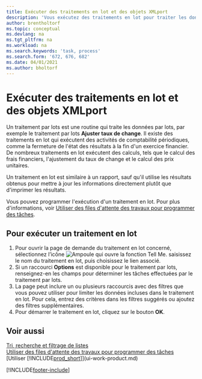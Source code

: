```yaml
---
title: Exécuter des traitements en lot et des objets XMLport
description: 'Vous exécutez des traitements en lot pour traiter les données et mettre à jour les informations, par exemple, pour élaborer des activités de comptabilité périodiques ou effectuer des calculs.'
author: brentholtorf
ms.topic: conceptual
ms.devlang: na
ms.tgt_pltfrm: na
ms.workload: na
ms.search.keywords: 'task, process'
ms.search.form: '672, 676, 682'
ms.date: 04/01/2021
ms.author: bholtorf
---
```

# Exécuter des traitements en lot et des objets XMLport

Un traitement par lots est une routine qui traite les données par lots, par exemple le traitement par lots **Ajuster taux de change**. Il existe des traitements en lot qui exécutent des activités de comptabilité périodiques, comme la fermeture de l'état des résultats à la fin d'un exercice financier. De nombreux traitements en lot exécutent des calculs, tels que le calcul des frais financiers, l'ajustement du taux de change et le calcul des prix unitaires.

Un traitement en lot est similaire à un rapport, sauf qu'il utilise les résultats obtenus pour mettre à jour les informations directement plutôt que d'imprimer les résultats.

Vous pouvez programmer l'exécution d'un traitement en lot. Pour plus d'informations, voir [Utiliser des files d'attente des travaux pour programmer des tâches](admin-job-queues-schedule-tasks.md).

## Pour exécuter un traitement en lot
1. Pour ouvrir la page de demande du traitement en lot concerné, sélectionnez l’icône ![Ampoule qui ouvre la fonction Tell Me.](media/ui-search/search_small.png "Dites-moi ce que vous voulez faire") saisissez le nom du traitement en lot, puis choisissez le lien associé.
2. Si un raccourci **Options** est disponible pour le traitement par lots, renseignez-en les champs pour déterminer les tâches effectuées par le traitement par lots.
3. La page peut inclure un ou plusieurs raccourcis avec des filtres que vous pouvez utiliser pour limiter les données incluses dans le traitement en lot. Pour cela, entrez des critères dans les filtres suggérés ou ajoutez des filtres supplémentaires.
4. Pour démarrer le traitement en lot, cliquez sur le bouton **OK**.

## Voir aussi
[Tri, recherche et filtrage de listes](ui-enter-criteria-filters.md)  
[Utiliser des files d'attente des travaux pour programmer des tâches](admin-job-queues-schedule-tasks.md)  
[Utiliser [!INCLUDE[prod_short](includes/prod_short.md)]](ui-work-product.md)


[!INCLUDE[footer-include](includes/footer-banner.md)]